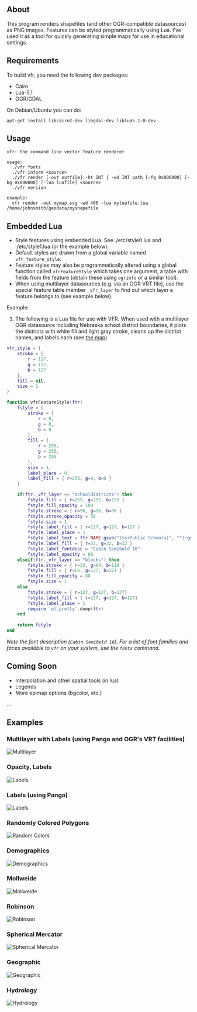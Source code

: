 ## About
This program renders shapefiles (and other OGR-compatible datasources) as PNG images. Features
can be styled programmatically using Lua. I've used it as a tool for quickly generating simple 
maps for use in educational settings.

## Requirements
To build vfr, you need the following dev packages:
- Cairo
- Lua-5.1
- OGR/GDAL

On Debian/Ubuntu you can do:

    apt-get install libcairo2-dev libgdal-dev liblua5.1-0-dev

## Usage
    vfr: the command line vector feature renderer

    usage:
      ./vfr fonts
      ./vfr inform <source>
      ./vfr render [-out outfile] -ht INT | -wd INT path [-fg 0x000000] [-bg 0x000000] [-lua luafile] <source>
      ./vfr version

    example:
      vfr render -out mymap.svg -wd 400 -lua myluafile.lua /home/johnsmith/geodata/myshapefile

## Embedded Lua

- Style features using embedded Lua. See ./etc/style0.lua  and ./etc/style1.lua (or the example below).
- Default styles are drawn from a global variable named `vfr_feature_style`.
- Feature styles may also be programmatically altered using a global function called `vfrFeatureStyle` which takes one argument, a table with fields from the feature (obtain these using `ogrinfo` or a similar tool).
- When using multilayer datasources (e.g. via an OGR VRT file), use the special feature table member `_vfr_layer` to find out which layer a feature belongs to (see example below).

Example:

1. The following is a Lua file for use with VFR. When used with a multilayer OGR datasource including Nebraska school district boundaries, it plots the districts with white fill and light gray stroke, cleans up the district names, and labels each (see [the map](https://raw.github.com/runderwood/vfr/master/out/nesd.png)).
```lua
vfr_style = {
    stroke = {
        r = 127,
        g = 127,
        b = 127
    },
    fill = nil,
    size = 1
}

function vfrFeatureStyle(ftr)
    fstyle = {
        stroke = {
            r = 0,
            g = 0,
            b = 0
        },
        fill = {
            r = 255,
            g = 255,
            b = 255 
        },
        size = 1,
        label_place = 0,
        label_fill = { r=255, g=0, b=0 }
    }

    if(ftr._vfr_layer == "schooldistricts") then
        fstyle.fill = { r=255, g=255, b=255 }
        fstyle.fill_opacity = 100
        fstyle.stroke = { r=96, g=96, b=96 }
        fstyle.stroke_opacity = 50
        fstyle.size = 1
        fstyle.label_fill = { r=127, g=127, b=127 }
        fstyle.label_place = 1
        fstyle.label_text = ftr.NAME:gsub("(%s+Public Schools)", ""):gsub("(%s+Community Schools)", ""):gsub("(%s+Schools)", "")
        fstyle.label_fill = { r=32, g=32, b=32 }
        fstyle.label_fontdesc = "Cabin Semibold 16"
        fstyle.label_opacity = 80
    elseif(ftr._vfr_layer == "blocks") then
        fstyle.stroke = { r=33, g=64, b=110 }
        fstyle.fill = { r=66, g=127, b=221 }
        fstyle.fill_opacity = 80
        fstyle.size = 1
    else
        fstyle.stroke = { r=127, g=127, b=127}
        fstyle.label_fill = { r=127, g=127, b=127}
        fstyle.label_place = 1
        require 'pl.pretty'.dump(ftr)
    end
    
    return fstyle
end
``` 
*Note the font description (`Cabin Semibold 16`). For a list of font families and faces available to `vfr` on your system, use the `fonts` command.*

## Coming Soon
- Interpolation and other spatial tools (in lua)
- Legends
- More epimap options (bgcolor, etc.)

...

## Examples

### Multilayer with Labels (using Pango and OGR's VRT facilities)
![Multilayer](https://raw.github.com/runderwood/vfr/master/out/neco-sch.png)

### Opacity, Labels

![Labels](https://raw.github.com/runderwood/vfr/master/out/nesd0.png)

### Labels (using Pango)
![Labels](https://raw.github.com/runderwood/vfr/master/out/txcopop.png)

### Randomly Colored Polygons
![Random Colors](https://raw.github.com/runderwood/vfr/master/out/tx_co_rand.png)

### Demographics
![Demographics](https://raw.github.com/runderwood/vfr/master/out/tx_co_decline1930.png)

### Mollweide
![Mollweide](https://raw.github.com/runderwood/vfr/master/out/moll.png)

### Robinson
![Robinson](https://raw.github.com/runderwood/vfr/master/out/robinson.png)

### Spherical Mercator
![Spherical Mercator](https://raw.github.com/runderwood/vfr/master/out/sphmerc.png)

### Geographic
![Geographic](https://raw.github.com/runderwood/vfr/master/out/vfr_out.png)

### Hydrology
![Hydrology](https://raw.github.com/runderwood/vfr/master/out/tx_res.png)

